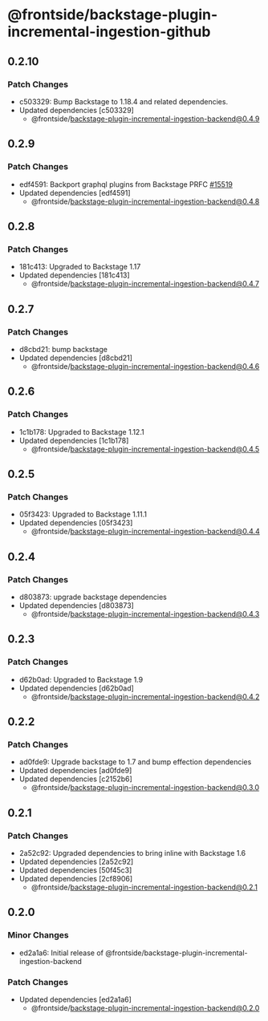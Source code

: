 # @frontside/backstage-plugin-incremental-ingestion-github

## 0.2.10

### Patch Changes

- c503329: Bump Backstage to 1.18.4 and related dependencies.
- Updated dependencies [c503329]
  - @frontside/backstage-plugin-incremental-ingestion-backend@0.4.9

## 0.2.9

### Patch Changes

- edf4591: Backport graphql plugins from Backstage PRFC [#15519](https://github.com/backstage/backstage/pull/15519)
- Updated dependencies [edf4591]
  - @frontside/backstage-plugin-incremental-ingestion-backend@0.4.8

## 0.2.8

### Patch Changes

- 181c413: Upgraded to Backstage 1.17
- Updated dependencies [181c413]
  - @frontside/backstage-plugin-incremental-ingestion-backend@0.4.7

## 0.2.7

### Patch Changes

- d8cbd21: bump backstage
- Updated dependencies [d8cbd21]
  - @frontside/backstage-plugin-incremental-ingestion-backend@0.4.6

## 0.2.6

### Patch Changes

- 1c1b178: Upgraded to Backstage 1.12.1
- Updated dependencies [1c1b178]
  - @frontside/backstage-plugin-incremental-ingestion-backend@0.4.5

## 0.2.5

### Patch Changes

- 05f3423: Upgraded to Backstage 1.11.1
- Updated dependencies [05f3423]
  - @frontside/backstage-plugin-incremental-ingestion-backend@0.4.4

## 0.2.4

### Patch Changes

- d803873: upgrade backstage dependencies
- Updated dependencies [d803873]
  - @frontside/backstage-plugin-incremental-ingestion-backend@0.4.3

## 0.2.3

### Patch Changes

- d62b0ad: Upgraded to Backstage 1.9
- Updated dependencies [d62b0ad]
  - @frontside/backstage-plugin-incremental-ingestion-backend@0.4.2

## 0.2.2

### Patch Changes

- ad0fde9: Upgrade backstage to 1.7 and bump effection dependencies
- Updated dependencies [ad0fde9]
- Updated dependencies [c2152b6]
  - @frontside/backstage-plugin-incremental-ingestion-backend@0.3.0

## 0.2.1

### Patch Changes

- 2a52c92: Upgraded dependencies to bring inline with Backstage 1.6
- Updated dependencies [2a52c92]
- Updated dependencies [50f45c3]
- Updated dependencies [2cf8906]
  - @frontside/backstage-plugin-incremental-ingestion-backend@0.2.1

## 0.2.0

### Minor Changes

- ed2a1a6: Initial release of @frontside/backstage-plugin-incremental-ingestion-backend

### Patch Changes

- Updated dependencies [ed2a1a6]
  - @frontside/backstage-plugin-incremental-ingestion-backend@0.2.0
